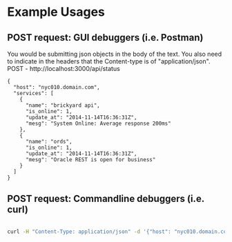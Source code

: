 # Example Usages
## POST request: GUI debuggers (i.e. Postman)

You would be submitting json objects in the body of the text. You also need to indicate in the headers that the Content-type is of "application/json".
POST - http://localhost:3000/api/status
```
{
  "host": "nyc010.domain.com",
  "services": [
    {
      "name": "brickyard api",
      "is_online": 1,
      "update_at": "2014-11-14T16:36:31Z",
      "mesg": "System Online: Average response 200ms"
    },
    {
      "name": "ords",
      "is_online": 1,
      "update_at": "2014-11-14T16:36:31Z",
      "mesg": "Oracle REST is open for business"
    }
  ]
}
```

## POST request: Commandline debuggers (i.e. curl)

```bash

curl -H "Content-Type: application/json" -d '{"host": "nyc010.domain.com","services": [{"name": "brickyard api","is_online": 1,"update_at": "2014-11-14T16:36:31Z","mesg": "System Online: Average response 200ms"},{"name": "ords","is_online": 1,"update_at": "2014-11-14T16:36:31Z","mesg":"Oracle REST is open for business"}]}' http://localhost:3000/api/status

```
